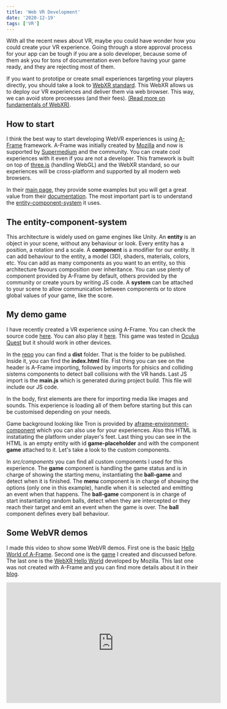 ```yaml
---
title: 'Web VR Development'
date: '2020-12-19'
tags: ['VR']
---
```


With all the recent news about VR, maybe you could have wonder how you could create your VR experience. Going through a store approval process for your app can be tough if you are a solo developer, because some of them ask you for tons of documentation even before having your game ready, and they are rejecting most of them.

If you want to prototipe or create small experiences targeting your players directly, you should take a look to [WebXR standard](https://www.w3.org/TR/webxr/). This WebXR allows us to deploy our VR experiences and deliver them via web browser. This way, we can avoid store proceesses (and their fees). [(Read more on fundamentals of WebXR)](https://developer.mozilla.org/en-US/docs/Web/API/WebXR_Device_API/Fundamentals).

## How to start

I think the best way to start developing WebVR experiences is using [A-Frame](https://aframe.io) framework. A-Frame was initially created by [Mozilla](https://www.mozilla.org/) and now is supported by [Supermedium](https://www.supermedium.com/) and the community. You can create cool experiences with it even if you are not a developer. This framework is built on top of [three.js](https://threejs.org/) (handling WebGL) and the WebXR standard, so our experiences will be cross-platform and supported by all modern web browsers.

In their [main page](https://aframe.io/), they provide some examples but you will get a great value from their [documentation](https://aframe.io/docs/1.1.0/introduction/). The most important part is to understand the [entity-component-system](https://aframe.io/docs/1.1.0/introduction/entity-component-system.html) it uses.

## The entity-component-system

This architecture is widely used on game engines like Unity. An **entity** is an object in your scene, without any behaviour or look. Every entity has a position, a rotation and a scale. A **component** is a modifier for our entity. It can add behaviour to the entity, a model (3D), shaders, materials, colors, etc. You can add as many components as you want to an entity, so this architecture favours composition over inheritance. You can use plenty of component provided by A-Frame by default, others provided by the community or create yours  by writing JS code. A **system** can be attached to your scene to allow communication between components or to store global values of your game, like the score.

## My demo game

I have recently created a VR experience using A-Frame. You can check the source code [here](https://github.com/rlence86/webvrdemo-ballgame). You can also play it [here](https://webvrdemo.ramonlence.com/). This game was tested in [Oculus Quest](https://www.oculus.com/quest) but it should work in other devices.

In the [repo](https://github.com/rlence86/webvrdemo-ballgame) you can find a **dist** folder. That is the folder to be published. Inside it, you can find the **index.html** file.
Fist thing you can see on the header is A-Frame importing, followed by imports for phisics and colliding sistems components to detect ball collisions with the VR hands. Last JS import is the **main.js** which is generated during project build. This file will include our JS code.

In the body, first elements are there for importing media like images and sounds. This experience is loading all of them before starting but this can be customised depending on your needs. 

Game background looking like Tron is provided by [aframe-environment-component](https://github.com/supermedium/aframe-environment-component) which you can also use for your experiences. Also this HTML is instatiating the platform under player's feet. Last thing you can see in the HTML is an empty entity with id **game-placeholder** and with the component **game** attached to it. Let's take a look to the custom components.

In *src/components* you can find all custom components I used for this experience. The **game** component is handling the game status and is in charge of showing the starting menu, instantiating the **ball-game** and detect when it is finished. The **menu** component is in charge of showing the options (only one in this example), handle when it is selected and emitting an event when that happens. The **ball-game** component is in charge of start instantiating random balls, detect when they are intercepted or they reach their target and emit an event when the game is over. The **ball** component defines every ball behaviour.

## Some WebVR demos

I made this video to show some WebVR demos. First one is the basic [Hello World of A-Frame](https://aframe.io/examples/showcase/helloworld/). Second one is the [game](https://webvrdemo.ramonlence.com/) I created and discussed before. The last one is the [WebXR Hello World](https://mixedreality.mozilla.org/hello-webxr/) developed by Mozilla. This last one was not created with A-Frame and you can find more details about it in their [blog](https://blog.mozvr.com/hello-webxr/).

<iframe width="560" height="315" src="https://www.youtube.com/embed/DWry679L8WY" frameborder="0" allow="accelerometer; autoplay; clipboard-write; encrypted-media; gyroscope; picture-in-picture" allowfullscreen></iframe>